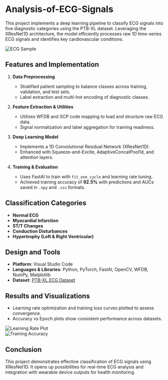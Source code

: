 # Analysis-of-ECG-Signals
<!-- ECG Signal Classification Using XResNet1D -->

This project implements a deep learning pipeline to classify ECG signals into five diagnostic categories using the PTB-XL dataset. Leveraging the XResNet1D architecture, the model efficiently processes raw 1D time-series ECG signals and identifies key cardiovascular conditions.

![ECG Sample](https://github.com/user-attachments/assets/sample-ecg-classification.png)

## Features and Implementation

1. **Data Preprocessing**  
   - Stratified patient sampling to balance classes across training, validation, and test sets.  
   - Label extraction and multi-hot encoding of diagnostic classes.

2. **Feature Extraction & Utilities**  
   - Utilizes WFDB and SCP code mapping to load and structure raw ECG data.  
   - Signal normalization and label aggregation for training readiness.

3. **Deep Learning Model**  
   - Implements a 1D Convolutional Residual Network (XResNet1D).  
   - Enhanced with Squeeze-and-Excite, AdaptiveConcatPool1d, and attention layers.

4. **Training & Evaluation**  
   - Uses FastAI to train with `fit_one_cycle` and learning rate tuning.  
   - Achieved training accuracy of **92.5%** with predictions and AUCs saved in `.npy` and `.csv` formats.

## Classification Categories

- **Normal ECG**  
- **Myocardial Infarction**  
- **ST/T Changes**  
- **Conduction Disturbances**  
- **Hypertrophy (Left & Right Ventricular)**

## Design and Tools

- **Platform**: Visual Studio Code  
- **Languages & Libraries**: Python, PyTorch, FastAI, OpenCV, WFDB, NumPy, Matplotlib  
- **Dataset**: [PTB-XL ECG Dataset](https://physionet.org/content/ptb-xl/1.0.3/)

## Results and Visualizations

- Learning rate optimization and training loss curves plotted to assess convergence.
- Accuracy vs Epoch plots show consistent performance across datasets.

![Learning Rate Plot](https://github.com/user-attachments/assets/lr-plot.png)  
![Training Accuracy](https://github.com/user-attachments/assets/train-accuracy.png)

## Conclusion

This project demonstrates effective classification of ECG signals using XResNet1D. It opens up possibilities for real-time ECG analysis and integration with wearable device outputs for health monitoring.
